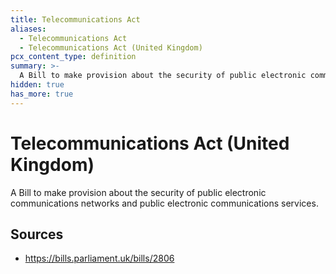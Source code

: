 ```yaml
---
title: Telecommunications Act
aliases:
  - Telecommunications Act
  - Telecommunications Act (United Kingdom)
pcx_content_type: definition
summary: >-
  A Bill to make provision about the security of public electronic communications networks and public electronic communications services.
hidden: true
has_more: true
---
```


# Telecommunications Act (United Kingdom)

A Bill to make provision about the security of public electronic communications networks and public electronic communications services.

## Sources

- https://bills.parliament.uk/bills/2806
